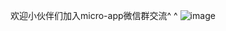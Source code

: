 
欢迎小伙伴们加入micro-app微信群交流^ ^
![image](https://github.com/user-attachments/assets/3e20e0d5-704d-4d12-b473-8f81dfa94d12)






















